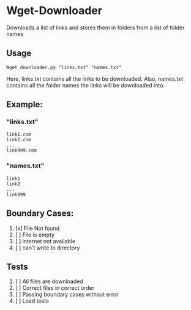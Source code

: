# Wget-Downloader
Downloads a list of links and stores them in folders from a list of folder names

## Usage

    Wget_downloader.py "links.txt" "names.txt"

Here, links.txt contains all the links to be downloaded. Also, names.txt contains all the folder names the links will be downloaded into.  
## Example:

### "links.txt"  
    link1.com
    link2.com
    ...
    link999.com

### "names.txt"
    link1
    link2
    ...
    link999

## Boundary Cases:
1. [x] File Not found
2. [ ] File is empty
3. [ ] internet not available
4. [ ] can't write to directory

## Tests
1. [ ] All files are downloaded
2. [ ] Correct files in correct order
3. [ ] Passing boundary cases without error
4. [ ] Load tests